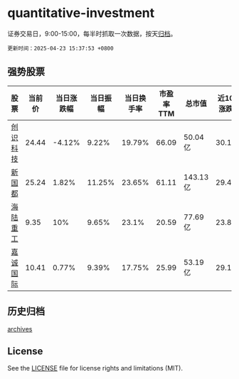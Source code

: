 # quantitative-investment

证券交易日，9:00-15:00，每半时抓取一次数据，按天[归档](archives)。

`更新时间：2025-04-23 15:37:53 +0800`

## 强势股票

|股票|当前价|当日涨跌幅|当日振幅|当日换手率|市盈率TTM|总市值|近10日涨跌幅|
|----|----|----|----|----|----|----|----|
|[创识科技](https://xueqiu.com/S/SZ300941)|24.44|-4.12%|9.22%|19.79%|66.09|50.04亿|30.14%|
|[新国都](https://xueqiu.com/S/SZ300130)|25.24|1.82%|11.25%|23.65%|61.11|143.13亿|29.44%|
|[海陆重工](https://xueqiu.com/S/SZ002255)|9.35|10%|9.65%|23.1%|20.59|77.69亿|23.84%|
|[嘉诚国际](https://xueqiu.com/S/SH603535)|10.41|0.77%|9.39%|17.75%|25.99|53.19亿|29.16%|

## 历史归档

[archives](archives)

## License

See the [LICENSE](LICENSE) file for license rights and limitations (MIT).